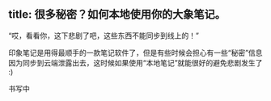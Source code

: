 title: 很多秘密？如何本地使用你的大象笔记。
---

“哎，看看你，这下悲剧了吧，这些东西不能同步到线上的！”  

印象笔记是用得最顺手的一款笔记软件了，但是有些时候会担心有一些“秘密”信息因为同步到云端泄露出去，这时候如果使用“本地笔记”就能很好的避免悲剧发生了 :)

<!--more-->


书写中